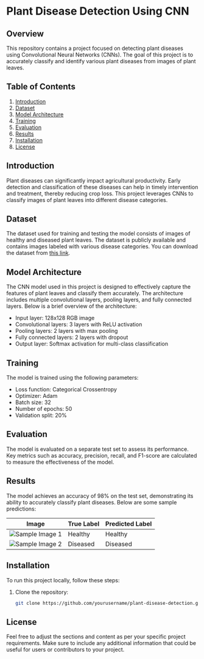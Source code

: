 # Plant Disease Detection Using CNN

## Overview
This repository contains a project focused on detecting plant diseases using Convolutional Neural Networks (CNNs). The goal of this project is to accurately classify and identify various plant diseases from images of plant leaves.

## Table of Contents
1. [Introduction](#introduction)
2. [Dataset](#dataset)
3. [Model Architecture](#model-architecture)
4. [Training](#training)
5. [Evaluation](#evaluation)
6. [Results](#results)
7. [Installation](#installation)
9. [License](#license)

## Introduction
Plant diseases can significantly impact agricultural productivity. Early detection and classification of these diseases can help in timely intervention and treatment, thereby reducing crop loss. This project leverages CNNs to classify images of plant leaves into different disease categories.

## Dataset
The dataset used for training and testing the model consists of images of healthy and diseased plant leaves. The dataset is publicly available and contains images labeled with various disease categories. You can download the dataset from [this link](#https://www.kaggle.com/datasets/vipoooool/new-plant-diseases-dataset).

## Model Architecture
The CNN model used in this project is designed to effectively capture the features of plant leaves and classify them accurately. The architecture includes multiple convolutional layers, pooling layers, and fully connected layers. Below is a brief overview of the architecture:
- Input layer: 128x128 RGB image
- Convolutional layers: 3 layers with ReLU activation
- Pooling layers: 2 layers with max pooling
- Fully connected layers: 2 layers with dropout
- Output layer: Softmax activation for multi-class classification

## Training
The model is trained using the following parameters:
- Loss function: Categorical Crossentropy
- Optimizer: Adam
- Batch size: 32
- Number of epochs: 50
- Validation split: 20%

## Evaluation
The model is evaluated on a separate test set to assess its performance. Key metrics such as accuracy, precision, recall, and F1-score are calculated to measure the effectiveness of the model.

## Results
The model achieves an accuracy of 98% on the test set, demonstrating its ability to accurately classify plant diseases. Below are some sample predictions:

| Image | True Label | Predicted Label |
|-------|------------|-----------------|
| ![Sample Image 1](#) | Healthy | Healthy |
| ![Sample Image 2](#) | Diseased | Diseased |

## Installation
To run this project locally, follow these steps:
1. Clone the repository:
   ```bash
   git clone https://github.com/yourusername/plant-disease-detection.git

## License

Feel free to adjust the sections and content as per your specific project requirements. Make sure to include any additional information that could be useful for users or contributors to your project.
